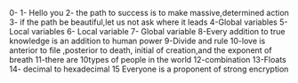 0-<o>
1- Hello you
2- the path to success is to make massive,determined action
3- if the path be beautiful,let us not ask  where it leads
4-Global variables
5- Local variables
6- Local variable
7- Global variable
8-Every addition to true knowledge is an addition to human power
9-Divide and rule
10-love is anterior to file ,posterior to death, initial of creation,and the exponent of breath
11-there are 10types  of people in the world
12-combination
13-Floats
14- decimal to hexadecimal
15 Everyone is a proponent of strong encryption  
